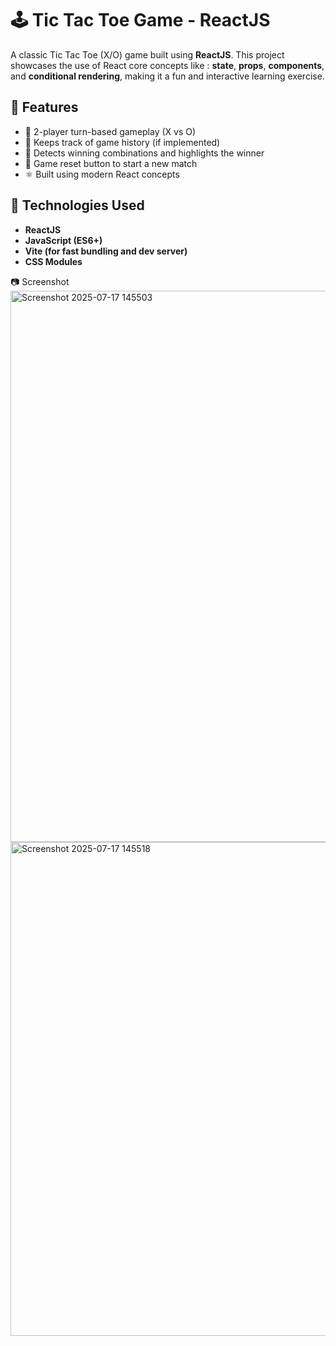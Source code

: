 # 🕹️ Tic Tac Toe Game - ReactJS

A classic Tic Tac Toe (X/O) game built using **ReactJS**. This project showcases the use of React core concepts like :
**state**, **props**, **components**, and **conditional rendering**, making it a fun and interactive learning exercise.

## 🔧 Features

- 🔁 2-player turn-based gameplay (X vs O)
- 💾 Keeps track of game history (if implemented)
- 🎯 Detects winning combinations and highlights the winner
- 🔄 Game reset button to start a new match
- ⚛️ Built using modern React concepts

## 🚀 Technologies Used

- **ReactJS**
- **JavaScript (ES6+)**
- **Vite (for fast bundling and dev server)**
- **CSS Modules**

📷 Screenshot
<img width="1871" height="882" alt="Screenshot 2025-07-17 145503" src="https://github.com/user-attachments/assets/6e7462b3-6ab8-4fba-b67b-10f65e87bc84" />
<img width="902" height="790" alt="Screenshot 2025-07-17 145518" src="https://github.com/user-attachments/assets/d449d2fa-653d-4baf-a166-2e62360611b7" />


